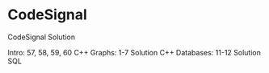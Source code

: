 # CodeSignal
CodeSignal Solution 

Intro: 57, 58, 59, 60 C++
Graphs: 1-7 Solution C++
Databases: 11-12 Solution SQL
